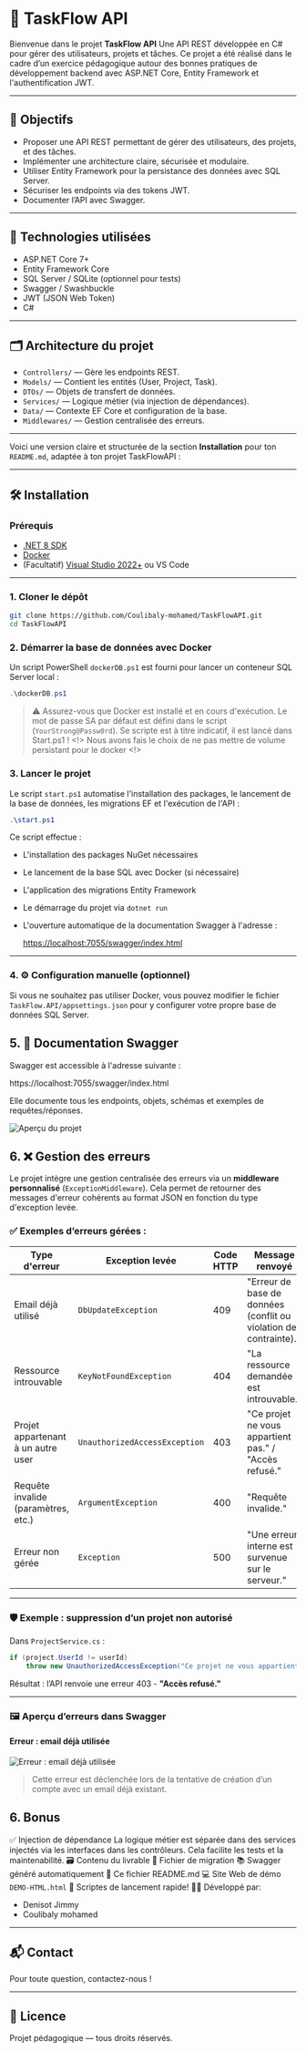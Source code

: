 
# 📌 TaskFlow API

Bienvenue dans le projet **TaskFlow API** 
Une API REST développée en C# pour gérer des utilisateurs, projets et tâches. 
Ce projet a été réalisé dans le cadre d’un exercice pédagogique autour des bonnes pratiques de développement backend avec ASP.NET Core, Entity Framework et l'authentification JWT.

---

## 🚀 Objectifs

- Proposer une API REST permettant de gérer des utilisateurs, des projets, et des tâches.
- Implémenter une architecture claire, sécurisée et modulaire.
- Utiliser Entity Framework pour la persistance des données avec SQL Server.
- Sécuriser les endpoints via des tokens JWT.
- Documenter l’API avec Swagger.

---

## 🧱 Technologies utilisées

- ASP.NET Core 7+
- Entity Framework Core
- SQL Server / SQLite (optionnel pour tests)
- Swagger / Swashbuckle
- JWT (JSON Web Token)
- C#

---

## 🗂️ Architecture du projet

- `Controllers/` — Gère les endpoints REST.
- `Models/` — Contient les entités (User, Project, Task).
- `DTOs/` — Objets de transfert de données.
- `Services/` — Logique métier (via injection de dépendances).
- `Data/` — Contexte EF Core et configuration de la base.
- `Middlewares/` — Gestion centralisée des erreurs.

---

Voici une version claire et structurée de la section **Installation** pour ton `README.md`, adaptée à ton projet TaskFlowAPI :

---

## 🛠️ Installation

### Prérequis

* [.NET 8 SDK](https://dotnet.microsoft.com/en-us/download)
* [Docker](https://www.docker.com/)
* (Facultatif) [Visual Studio 2022+](https://visualstudio.microsoft.com/) ou VS Code

---

### 1. Cloner le dépôt

```bash
git clone https://github.com/Coulibaly-mohamed/TaskFlowAPI.git
cd TaskFlowAPI
```



### 2. Démarrer la base de données avec Docker

Un script PowerShell `dockerDB.ps1` est fourni pour lancer un conteneur SQL Server local :

```powershell
.\dockerDB.ps1
```

> ⚠️ Assurez-vous que Docker est installé et en cours d'exécution.
> Le mot de passe SA par défaut est défini dans le script (`YourStrong@Passw0rd`).
> Se scripte est à titre indicatif, il est lancé dans Start.ps1 !
> <!> Nous avons fais le choix de ne pas mettre de volume persistant pour le docker <!>


### 3. Lancer le projet

Le script `start.ps1` automatise l'installation des packages, le lancement de la base de données, les migrations EF et l'exécution de l'API :

```powershell
.\start.ps1
```

Ce script effectue :

* L'installation des packages NuGet nécessaires
* Le lancement de la base SQL avec Docker (si nécessaire)
* L'application des migrations Entity Framework
* Le démarrage du projet via `dotnet run`
* L'ouverture automatique de la documentation Swagger à l'adresse :

  [https://localhost:7055/swagger/index.html](https://localhost:7055/swagger/index.html)

---

### 4. ⚙️ Configuration manuelle (optionnel)

Si vous ne souhaitez pas utiliser Docker, vous pouvez modifier le fichier `TaskFlow.API/appsettings.json` pour y configurer votre propre base de données SQL Server.


## 5. 📖 Documentation Swagger
Swagger est accessible à l'adresse suivante :

https://localhost:7055/swagger/index.html

Elle documente tous les endpoints, objets, schémas et exemples de requêtes/réponses.

![Aperçu du projet](assets/routes.png) <!-- Ajout de l'image -->



## 6. ❌ Gestion des erreurs

Le projet intègre une gestion centralisée des erreurs via un **middleware personnalisé** (`ExceptionMiddleware`). Cela permet de retourner des messages d'erreur cohérents au format JSON en fonction du type d'exception levée.

### ✅ Exemples d’erreurs gérées :

| Type d'erreur                       | Exception levée               | Code HTTP | Message renvoyé                                                   |
| ----------------------------------- | ----------------------------- | --------- | ----------------------------------------------------------------- |
| Email déjà utilisé                  | `DbUpdateException`           | 409       | "Erreur de base de données (conflit ou violation de contrainte)." |
| Ressource introuvable               | `KeyNotFoundException`        | 404       | "La ressource demandée est introuvable."                          |
| Projet appartenant à un autre user  | `UnauthorizedAccessException` | 403       | "Ce projet ne vous appartient pas." / "Accès refusé."             |
| Requête invalide (paramètres, etc.) | `ArgumentException`           | 400       | "Requête invalide."                                               |
| Erreur non gérée                    | `Exception`                   | 500       | "Une erreur interne est survenue sur le serveur."                 |

---

### 🛡️ Exemple : suppression d’un projet non autorisé

Dans `ProjectService.cs` :

```csharp
if (project.UserId != userId)
    throw new UnauthorizedAccessException("Ce projet ne vous appartient pas.");
```

Résultat : l’API renvoie une erreur 403 - **"Accès refusé."**

---

### 🖼️ Aperçu d’erreurs dans Swagger

#### Erreur : email déjà utilisée


![Erreur : email déjà utilisée](assets/Email_deja_utilise.png)

> Cette erreur est déclenchée lors de la tentative de création d’un compte avec un email déjà existant.






## 6. Bonus
✅ Injection de dépendance
La logique métier est séparée dans des services injectés via les interfaces dans les contrôleurs. Cela facilite les tests et la maintenabilité.
🗃️ Contenu du livrable
🧩 Fichier de migration
📚 Swagger généré automatiquement
📄 Ce fichier README.md
💻 Site Web de démo `DEMO-HTML.html`
🦅 Scriptes de lancement rapide!
👨‍💻 Développé par:
* Denisot Jimmy
* Coulibaly mohamed


----
## 📬 Contact
Pour toute question, contactez-nous !

----
## 📜 Licence
Projet pédagogique — tous droits réservés.

